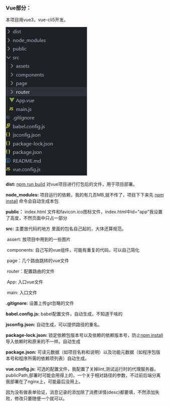 ### Vue部分：

本项目用vue3，vue-cli5开发。

![1](image-20220822231604185.png)

**dist:** <u>npm run build</u> 对vue项目进行打包后的文件，用于项目部署。

**node_modules:** 项目运行的依赖，我的有几百MB,就不传了，项目下下来先 <u>npm install</u> 命令会自动生成本包

**public：** index.html 文件和favicon.ico图标文件，index.html中id="app"我设置了高度，不然页面中只占一部分

**src:** 主要放代码的地方 里面的包名自己起的，大体还算规范。

​	assert: 放项目中用到的一些图片

​	components: 自己写的vue组件，可能有重复的代码，可以自己简化

​	page：几个路由跳转的vue文件

​	router：配置路由的文件

​	App: 入口vue文件

​	main: 入口文件

**.gitignore:** 设置上传git忽略的文件

**babel.config.js:** babel配置文件，自动生成，不知道干啥的

**jsconfig.json:**  自动生成，可以提供路径的重名。

**package-lock.json:**  锁定依赖包版本号以及依赖的依赖版本号，防止<u>npm install</u> 导入依赖时和原来的不一样。自动生成

**package.json:** 可读元数据（如项目名称和说明）以及功能元数据（如程序包版本号和程序所需的依赖项列表）自动生成。

**vue.config.js:** 可选的配置文件，我配置了关掉lint,测试运行时的代理服务器，publicPath,部署时可能会用得上的，一个关于相对路径的参数，不过前后端分离我部署在了nginx上，可能最后没用上。

因为没有做表单验证，消息记录的添加除了消费详情(desc)都要填，不然添加失败，修改只要随便一个就可以。

